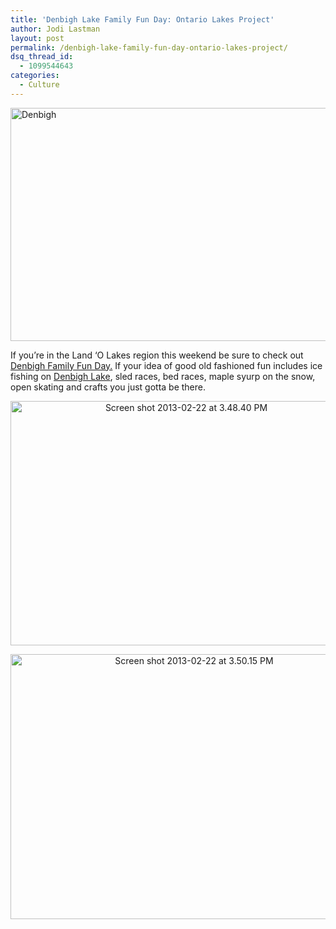 ```yaml
---
title: 'Denbigh Lake Family Fun Day: Ontario Lakes Project'
author: Jodi Lastman
layout: post
permalink: /denbigh-lake-family-fun-day-ontario-lakes-project/
dsq_thread_id:
  - 1099544643
categories:
  - Culture
---
```

<a href="http://hypenotic.com/ontario-lakes-project/10624/denbigh-lake-family-fun-day-ontario-lakes-project/attachment/denbigh" rel="attachment wp-att-10649"><img class="alignnone size-medium wp-image-10649" alt="Denbigh" src="http://hypenotic.com/wordpress/wp-content/uploads/2013/02/Denbigh-580x373.png" width="580" height="373" /></a>

If you&#8217;re in the Land &#8216;O Lakes region this weekend be sure to check out [Denbigh Family Fun Day.][1] If your idea of good old fashioned fun includes ice fishing on [Denbigh Lake][2], sled races, bed races, maple syurp on the snow, open skating and crafts you just gotta be there.

<p style="text-align: center;">
  <a href="http://hypenotic.com/ontario-lakes-project/10624/denbigh-lake-family-fun-day-ontario-lakes-project/attachment/screen-shot-2013-02-22-at-3-48-40-pm" rel="attachment wp-att-10625"><img class="aligncenter  wp-image-10625" alt="Screen shot 2013-02-22 at 3.48.40 PM" src="http://hypenotic.com/wordpress/wp-content/uploads/2013/02/Screen-shot-2013-02-22-at-3.48.40-PM.png" width="547" height="391" /></a>
</p>

<p style="text-align: center;">
  <a href="http://hypenotic.com/ontario-lakes-project/10624/denbigh-lake-family-fun-day-ontario-lakes-project/attachment/screen-shot-2013-02-22-at-3-50-15-pm-2" rel="attachment wp-att-10636"><img class="aligncenter  wp-image-10636" alt="Screen shot 2013-02-22 at 3.50.15 PM" src="http://hypenotic.com/wordpress/wp-content/uploads/2013/02/Screen-shot-2013-02-22-at-3.50.15-PM1.png" width="572" height="424" /></a>
</p>

 [1]: http://www.lennox-addington.on.ca/events.html
 [2]: http://en.wikipedia.org/wiki/Addington_Highlands